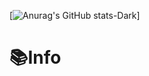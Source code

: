 [![Anurag's GitHub stats-Dark](https://github-readme-stats.vercel.app/api?username=kreadzs&show_icons=true&theme=dark#gh-dark-mode-only)]
<h1>📚Info</h1>

